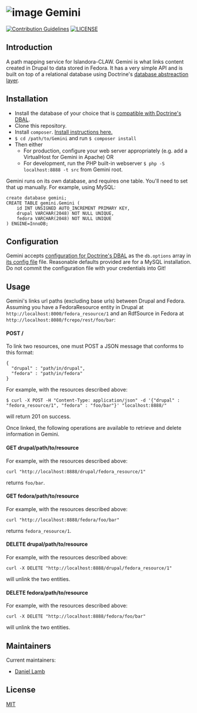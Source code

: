 # ![image](https://cloud.githubusercontent.com/assets/2371345/24554336/902613ac-1603-11e7-9c4f-1c79204388e7.png) Gemini 
[![Contribution Guidelines][2]](./CONTRIBUTING.md)
[![LICENSE][3]](./LICENSE)

## Introduction

A path mapping service for Islandora-CLAW.  Gemini is what links content created in Drupal to data stored in Fedora.  It has a very simple API and is built on top of a relational database using Doctrine's [database abstreaction layer][4].

## Installation

- Install the database of your choice that is [compatible with Doctrine's DBAL][5]. 
- Clone this repository.
- Install `composer`.  [Install instructions here.][6]
- `$ cd /path/to/Gemini` and run `$ composer install`
- Then either
  - For production, configure your web server appropriately (e.g. add a VirtualHost for Gemini in Apache) OR
  - For development, run the PHP built-in webserver `$ php -S localhost:8888 -t src` from Gemini root.

Gemini runs on its own database, and requires one table.  You'll need to set that up manually.  For example, using MySQL:
```mysql
create database gemini;
CREATE TABLE gemini.Gemini (
    id INT UNSIGNED AUTO_INCREMENT PRIMARY KEY,
    drupal VARCHAR(2048) NOT NULL UNIQUE,
    fedora VARCHAR(2048) NOT NULL UNIQUE
) ENGINE=InnoDB;
```

## Configuration

Gemini accepts [configuration for Doctrine's DBAL](http://docs.doctrine-project.org/projects/doctrine-dbal/en/latest/reference/configuration.html) as the `db.options` array in [its config file](./cfg/config.yaml) file.  Reasonable defaults provided are for a MySQL installation.  Do not commit the configuration file with your credentials into Git!

## Usage

Gemini's links url paths (excluding base urls) between Drupal and Fedora.  Assuming you have a FedoraResource entity in Drupal at `http://localhost:8000/fedora_resource/1` and an RdfSource in Fedora at `http://localhost:8080/fcrepo/rest/foo/bar`:

#### POST /
To link two resources, one must POST a JSON message that conforms to this format:
```
{
  "drupal" : "path/in/drupal",
  "fedora" : "path/in/fedora"
}
```
For example, with the resources described above:
```
$ curl -X POST -H "Content-Type: application/json" -d '{"drupal" : "fedora_resource/1", "fedora" : "foo/bar"}' "localhost:8888/"
```
will return 201 on success.

Once linked, the following operations are available to retrieve and delete information in Gemini.

#### GET drupal/path/to/resource 
For example, with the resources described above:
```
curl "http://localhost:8888/drupal/fedora_resource/1"
```
returns `foo/bar`.

#### GET fedora/path/to/resource 
For example, with the resources described above:
```
curl "http://localhost:8888/fedora/foo/bar"
```
returns `fedora_resource/1`.

#### DELETE drupal/path/to/resource
For example, with the resources described above:
```
curl -X DELETE "http://localhost:8888/drupal/fedora_resource/1"
```
will unlink the two entities.

#### DELETE fedora/path/to/resource
For example, with the resources described above:
```
curl -X DELETE "http://localhost:8888/fedora/foo/bar"
```
will unlink the two entities.

## Maintainers

Current maintainers:

* [Daniel Lamb](https://github.com/dannylamb)

## License

[MIT](http://www.gnu.org/licenses/gpl-2.0.txt)

[2]: http://img.shields.io/badge/CONTRIBUTING-Guidelines-blue.svg
[3]: https://img.shields.io/badge/license-MIT-blue.svg?style=flat-square
[4]: http://docs.doctrine-project.org/projects/doctrine-dbal/en/latest/
[5]: http://docs.doctrine-project.org/projects/doctrine-dbal/en/latest/reference/introduction.html
[6]: https://getcomposer.org/download/
